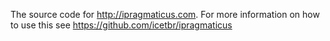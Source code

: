 The source code for http://ipragmaticus.com. For more information on how to use this see https://github.com/icetbr/ipragmaticus